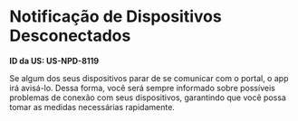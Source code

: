 # Notificação de Dispositivos Desconectados

**ID da US: US-NPD-8119**

Se algum dos seus dispositivos parar de se comunicar com o portal, o app <NomeProduto> irá avisá-lo. Dessa forma, você será sempre informado sobre possíveis problemas de conexão com seus dispositivos, garantindo que você possa tomar as medidas necessárias rapidamente.